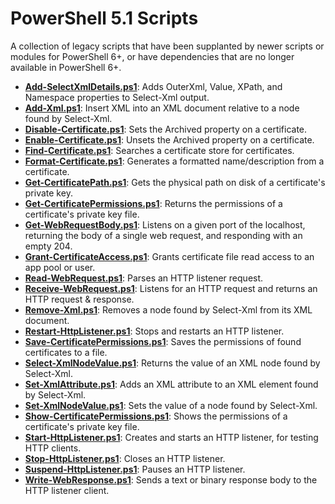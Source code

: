﻿PowerShell 5.1 Scripts
======================

A collection of legacy scripts that have been supplanted by newer scripts or modules for PowerShell 6+,
or have dependencies that are no longer available in PowerShell 6+.

- **[Add-SelectXmlDetails.ps1](Add-SelectXmlDetails.ps1)**: Adds OuterXml, Value, XPath, and Namespace properties to Select-Xml output.
- **[Add-Xml.ps1](Add-Xml.ps1)**: Insert XML into an XML document relative to a node found by Select-Xml.
- **[Disable-Certificate.ps1](Disable-Certificate.ps1)**: Sets the Archived property on a certificate.
- **[Enable-Certificate.ps1](Enable-Certificate.ps1)**: Unsets the Archived property on a certificate.
- **[Find-Certificate.ps1](Find-Certificate.ps1)**: Searches a certificate store for certificates.
- **[Format-Certificate.ps1](Format-Certificate.ps1)**: Generates a formatted name/description from a certificate.
- **[Get-CertificatePath.ps1](Get-CertificatePath.ps1)**: Gets the physical path on disk of a certificate's private key.
- **[Get-CertificatePermissions.ps1](Get-CertificatePermissions.ps1)**: Returns the permissions of a certificate's private key file.
- **[Get-WebRequestBody.ps1](Get-WebRequestBody.ps1)**: Listens on a given port of the localhost, returning the body of a single web request, and responding with an empty 204.
- **[Grant-CertificateAccess.ps1](Grant-CertificateAccess.ps1)**: Grants certificate file read access to an app pool or user.
- **[Read-WebRequest.ps1](Read-WebRequest.ps1)**: Parses an HTTP listener request.
- **[Receive-WebRequest.ps1](Receive-WebRequest.ps1)**: Listens for an HTTP request and returns an HTTP request & response.
- **[Remove-Xml.ps1](Remove-Xml.ps1)**: Removes a node found by Select-Xml from its XML document.
- **[Restart-HttpListener.ps1](Restart-HttpListener.ps1)**: Stops and restarts an HTTP listener.
- **[Save-CertificatePermissions.ps1](Save-CertificatePermissions.ps1)**: Saves the permissions of found certificates to a file.
- **[Select-XmlNodeValue.ps1](Select-XmlNodeValue.ps1)**: Returns the value of an XML node found by Select-Xml.
- **[Set-XmlAttribute.ps1](Set-XmlAttribute.ps1)**: Adds an XML attribute to an XML element found by Select-Xml.
- **[Set-XmlNodeValue.ps1](Set-XmlNodeValue.ps1)**: Sets the value of a node found by Select-Xml.
- **[Show-CertificatePermissions.ps1](Show-CertificatePermissions.ps1)**: Shows the permissions of a certificate's private key file.
- **[Start-HttpListener.ps1](Start-HttpListener.ps1)**: Creates and starts an HTTP listener, for testing HTTP clients.
- **[Stop-HttpListener.ps1](Stop-HttpListener.ps1)**: Closes an HTTP listener.
- **[Suspend-HttpListener.ps1](Suspend-HttpListener.ps1)**: Pauses an HTTP listener.
- **[Write-WebResponse.ps1](Write-WebResponse.ps1)**: Sends a text or binary response body to the HTTP listener client.

<!-- generated 12/07/2020 20:16:55 -->
